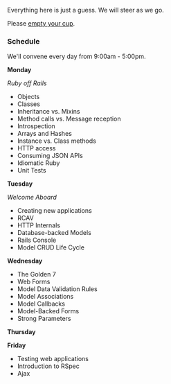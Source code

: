 Everything here is just a guess. We will steer as we go.

Please [empty your cup](http://c2.com/cgi/wiki?EmptyYourCup).

### Schedule

We'll convene every day from 9:00am - 5:00pm.

**Monday**

*Ruby off Rails*

* Objects
* Classes
* Inheritance vs. Mixins
* Method calls vs. Message reception
* Introspection
* Arrays and Hashes
* Instance vs. Class methods
* HTTP access
* Consuming JSON APIs
* Idiomatic Ruby
* Unit Tests

**Tuesday**

*Welcome Aboard*

* Creating new applications
* RCAV
* HTTP Internals
* Database-backed Models
* Rails Console
* Model CRUD Life Cycle

**Wednesday**

* The Golden 7
* Web Forms
* Model Data Validation Rules
* Model Associations
* Model Callbacks
* Model-Backed Forms
* Strong Parameters

**Thursday**


**Friday**

* Testing web applications
* Introduction to RSpec
* Ajax




